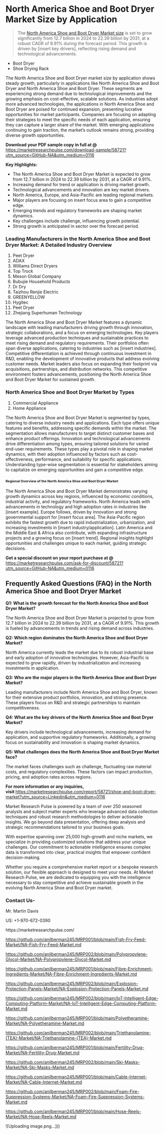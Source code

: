 <h1>North America Shoe and Boot Dryer Market&nbsp;Size by Application</h1><blockquote><p>The <a href="https://marketresearchpulse.com/download-sample/58721?utm_source=GitHub-NA&amp;utm_medium=0116">North America Shoe and Boot Dryer Market size</a> is set to grow significantly from 12.7 billion in 2024 to 22.39 billion by 2031, at a robust CAGR of 9.91% during the forecast period. This growth is driven by [insert key drivers], reflecting rising demand and technological advancements.</p></blockquote><ul><li>Boot Dryer <li> Shoe Drying Rack</li></ul><p>The North America Shoe and Boot Dryer market size by application shows steady growth, particularly in applications like North America Shoe and Boot Dryer and North America Shoe and Boot Dryer. These segments are experiencing strong demand due to technological improvements and the growing emphasis on cost-effective, scalable solutions. As industries adopt more advanced technologies, the applications in North America Shoe and Boot Dryer are poised for continued expansion, presenting lucrative opportunities for market participants. Companies are focusing on adapting their strategies to meet the specific needs of each application, ensuring they can capture a larger share of the market. With emerging applications continuing to gain traction, the market’s outlook remains strong, providing diverse growth opportunities.</p><p><strong>Download your PDF sample copy in full at @ </strong><a href="https://marketresearchpulse.com/download-sample/58721?utm_source=GitHub-NA&amp;utm_medium=0116">https://marketresearchpulse.com/download-sample/58721?utm_source=GitHub-NA&amp;utm_medium=0116</a></p><p><strong>Key Highlights: </strong></p><ul><li>The North America Shoe and Boot Dryer Market is expected to grow from 12.7 billion in 2024 to 22.39 billion by 2031, at a CAGR of 9.91%.</li><li>Increasing demand for trend or application is driving market growth.</li><li>Technological advancements and innovation are key market drivers.</li><li>North America, Europe, and Asia-Pacific are leading regional markets.</li><li>Major players are focusing on insert focus area to gain a competitive edge.</li><li>Emerging trends and regulatory frameworks are shaping market dynamics.</li><li>Key challenges include challenge, influencing growth potential.</li><li>Strong growth is anticipated in sector over the forecast period.</li></ul><h3>Leading Manufacturers in the North America Shoe and Boot Dryer Market: A Detailed Industry Overview</h3><ol><li>Peet Dryer</li><li>ADAX</li><li>Williams Direct Dryers</li><li>Top Trock</li><li>Meson Global Company</li><li>Bubujie Household Products</li><li>Dr Dry</li><li>Taizhou Renjie Electric</li><li>GREENYELLOW</li><li>Hygitec</li><li>Peet Dryer</li><li>Zhejiang Superhuman Technology</li></ol><div class="flex max-w-full flex-col flex-grow"><div class="min-h-8 text-message flex w-full flex-col items-end gap-2 whitespace-normal break-words [.text-message+&amp;]:mt-5" dir="auto" data-message-author-role="assistant" data-message-id="fd8432e4-4910-450d-b182-61b7bfb0a01f" data-message-model-slug="gpt-4o"><div class="flex w-full flex-col gap-1 empty:hidden first:pt-[3px]"><div class="markdown prose w-full break-words dark:prose-invert light"><p>The North America Shoe and Boot Dryer Market features a dynamic landscape with leading manufacturers driving growth through innovation, strategic collaborations, and a focus on emerging technologies. Key players leverage advanced production techniques and sustainable practices to meet rising demand and regulatory requirements. Their portfolios often span diverse applications, catering to industries such as [insert industries]. Competitive differentiation is achieved through continuous investment in R&amp;D, enabling the development of innovative products that address evolving customer needs. Market leaders also focus on expanding their footprint via acquisitions, partnerships, and distribution networks. This competitive environment fosters advancements, positioning the North America Shoe and Boot Dryer Market for sustained growth.</p></div></div></div></div><h3>North America Shoe and Boot Dryer Market by Types</h3><ol><li>Commercial Appliance <li> Home Appliance</li></ol><div class="flex max-w-full flex-col flex-grow"><div class="min-h-8 text-message flex w-full flex-col items-end gap-2 whitespace-normal break-words [.text-message+&amp;]:mt-5" dir="auto" data-message-author-role="assistant" data-message-id="084470be-0bb7-4664-bddf-5156b4f41249" data-message-model-slug="gpt-4o-mini"><div class="flex w-full flex-col gap-1 empty:hidden first:pt-[3px]"><div class="markdown prose w-full break-words dark:prose-invert light"><p>The North America Shoe and Boot Dryer Market is segmented by types, catering to diverse industry needs and applications. Each type offers unique features and benefits, addressing specific demands within the market. The segmentation allows manufacturers to target distinct customer bases and enhance product offerings. Innovation and technological advancements drive differentiation among types, ensuring tailored solutions for varied end-user requirements. These types play a pivotal role in shaping market dynamics, with their adoption influenced by factors such as cost-effectiveness, performance, and suitability for specific applications. Understanding type-wise segmentation is essential for stakeholders aiming to capitalize on emerging opportunities and gain a competitive edge.</p></div></div></div></div><h3><span style="font-size: 11px;">Regional Overview of the North America Shoe and Boot Dryer Market</span></h3><div class="flex max-w-full flex-col flex-grow"><div class="min-h-8 text-message flex w-full flex-col items-end gap-2 whitespace-normal break-words [.text-message+&amp;]:mt-5" dir="auto" data-message-author-role="assistant" data-message-id="e9038762-ce64-4e30-91c9-9bd413514231" data-message-model-slug="gpt-4o-mini"><div class="flex w-full flex-col gap-1 empty:hidden first:pt-[3px]"><div class="markdown prose w-full break-words dark:prose-invert light"><p>The North America Shoe and Boot Dryer Market demonstrates varying growth dynamics across key regions, influenced by economic conditions, industrial activity, and regulatory frameworks. North America leads with advancements in technology and high adoption rates in industries like [insert example]. Europe follows, driven by innovation and strong governmental support for [insert focus area]. The Asia-Pacific region exhibits the fastest growth due to rapid industrialization, urbanization, and increasing investments in [insert industry/application]. Latin America and the Middle East &amp; Africa also contribute, with expanding infrastructure projects and a growing focus on [insert trend]. Regional insights highlight opportunities and challenges unique to each market, guiding strategic decisions.</p></div></div></div></div><p><strong>Get a special discount on your report purchase at @ </strong><a href="https://marketresearchpulse.com/ask-for-discount/58721?utm_source=GitHub-NA&amp;utm_medium=0116">https://marketresearchpulse.com/ask-for-discount/58721?utm_source=GitHub-NA&amp;utm_medium=0116</a></p><h2>Frequently Asked Questions (FAQ) in the North America Shoe and Boot Dryer Market</h2><p><strong>Q1: What is the growth forecast for the North America Shoe and Boot Dryer Market?</strong></p><p>The North America Shoe and Boot Dryer Market is projected to grow from 12.7 billion in 2024 to 22.39 billion by 2031, at a CAGR of 9.91%. This growth is fueled by advancements in trends and rising demand across industries.</p><p><strong>Q2: Which region dominates the North America Shoe and Boot Dryer Market?</strong></p><p>North America currently leads the market due to its robust industrial base and early adoption of innovative technologies. However, Asia-Pacific is expected to grow rapidly, driven by industrialization and increasing investments in application.</p><p><strong>Q3: Who are the major players in the North America Shoe and Boot Dryer Market?</strong></p><p>Leading manufacturers include North America Shoe and Boot Dryer, known for their extensive product portfolios, innovation, and strong presence. These players focus on R&amp;D and strategic partnerships to maintain competitiveness.</p><p><strong>Q4: What are the key drivers of the North America Shoe and Boot Dryer Market?</strong></p><p>Key drivers include technological advancements, increasing demand for application, and supportive regulatory frameworks. Additionally, a growing focus on sustainability and innovation is shaping market dynamics.</p><p><strong>Q5: What challenges does the North America Shoe and Boot Dryer Market face?</strong></p><p>The market faces challenges such as challenge, fluctuating raw material costs, and regulatory complexities. These factors can impact production, pricing, and adoption rates across regions.</p><p><strong>For more information or any inquiries, visit&nbsp;</strong><a href="https://marketresearchpulse.com/report/58721/shoe-and-boot-dryer-market?utm_source=Linkedin&utm_medium=0116">https://marketresearchpulse.com/report/58721/shoe-and-boot-dryer-market?utm_source=Linkedin&utm_medium=0116</a></p><p>Market Research Pulse is powered by a team of over 250 seasoned analysts and subject matter experts who leverage advanced data collection techniques and robust research methodologies to deliver actionable insights. We go beyond data presentation, offering deep analysis and strategic recommendations tailored to your business goals.</p><p>With expertise spanning over 25,000 high-growth and niche markets, we specialize in providing customized solutions that address your unique challenges. Our commitment to actionable intelligence ensures complex data is transformed into clear, practical insights that empower confident decision-making.</p><p>Whether you require a comprehensive market report or a bespoke research solution, our flexible approach is designed to meet your needs. At Market Research Pulse, we are dedicated to equipping you with the intelligence necessary to stay competitive and achieve sustainable growth in the evolving North America Shoe and Boot Dryer market.</p><h3><strong>Contact Us-</strong></h3><p>Mr. Martin Davis</p><p>US: +1-970-672-0390</p><p>https://marketresearchpulse.com/</p><p><a href="https://github.com/anilberman245/MRP001/blob/main/Fish-Fry-Feed-Market/NA-Fish-Fry-Feed-Market.md">https://github.com/anilberman245/MRP001/blob/main/Fish-Fry-Feed-Market/NA-Fish-Fry-Feed-Market.md</a></p><p><a href="https://github.com/anilberman245/MRP002/blob/main/Polypropylene-Glycol-Market/NA-Polypropylene-Glycol-Market.md">https://github.com/anilberman245/MRP002/blob/main/Polypropylene-Glycol-Market/NA-Polypropylene-Glycol-Market.md</a></p><p><a href="https://github.com/anilberman245/MRP001/blob/main/Fibre-Enrichment-Ingredients-Market/NA-Fibre-Enrichment-Ingredients-Market.md">https://github.com/anilberman245/MRP001/blob/main/Fibre-Enrichment-Ingredients-Market/NA-Fibre-Enrichment-Ingredients-Market.md</a></p><p><a href="https://github.com/anilberman245/MRP002/blob/main/Explosion-Protection-Panels-Market/NA-Explosion-Protection-Panels-Market.md">https://github.com/anilberman245/MRP002/blob/main/Explosion-Protection-Panels-Market/NA-Explosion-Protection-Panels-Market.md</a></p><p><a href="https://github.com/anilberman245/MRP002/blob/main/IoT-Intelligent-Edge-Computing-Platform-Market/NA-IoT-Intelligent-Edge-Computing-Platform-Market.md">https://github.com/anilberman245/MRP002/blob/main/IoT-Intelligent-Edge-Computing-Platform-Market/NA-IoT-Intelligent-Edge-Computing-Platform-Market.md</a></p><p><a href="https://github.com/anilberman245/MRP001/blob/main/Polyetheramine-Market/NA-Polyetheramine-Market.md">https://github.com/anilberman245/MRP001/blob/main/Polyetheramine-Market/NA-Polyetheramine-Market.md</a></p><p><a href="https://github.com/anilberman245/MRP002/blob/main/Triethanolamine-(TEA)-Market/NA-Triethanolamine-(TEA)-Market.md">https://github.com/anilberman245/MRP002/blob/main/Triethanolamine-(TEA)-Market/NA-Triethanolamine-(TEA)-Market.md</a></p><p><a href="https://github.com/anilberman245/MRP001/blob/main/Fertility-Drug-Market/NA-Fertility-Drug-Market.md">https://github.com/anilberman245/MRP001/blob/main/Fertility-Drug-Market/NA-Fertility-Drug-Market.md</a></p><p><a href="https://github.com/anilberman245/MRP002/blob/main/Ski-Masks-Market/NA-Ski-Masks-Market.md">https://github.com/anilberman245/MRP002/blob/main/Ski-Masks-Market/NA-Ski-Masks-Market.md</a></p><p><a href="https://github.com/anilberman245/MRP001/blob/main/Cable-Internet-Market/NA-Cable-Internet-Market.md">https://github.com/anilberman245/MRP001/blob/main/Cable-Internet-Market/NA-Cable-Internet-Market.md</a></p><p><a href="https://github.com/anilberman245/MRP002/blob/main/Foam-Fire-Suppression-Systems-Market/NA-Foam-Fire-Suppression-Systems-Market.md">https://github.com/anilberman245/MRP002/blob/main/Foam-Fire-Suppression-Systems-Market/NA-Foam-Fire-Suppression-Systems-Market.md</a></p><p><a href="https://github.com/anilberman245/MRP001/blob/main/Hose-Reels-Market/NA-Hose-Reels-Market.md">https://github.com/anilberman245/MRP001/blob/main/Hose-Reels-Market/NA-Hose-Reels-Market.md</a></p>
![Uploading image.png…]()
